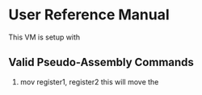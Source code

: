 # User Reference Manual
This VM is setup with 

## Valid Pseudo-Assembly Commands

1. mov register1, register2
        this will move the 